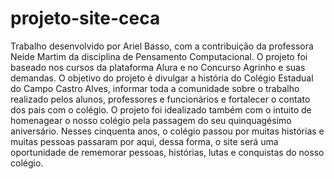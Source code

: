 # projeto-site-ceca
Trabalho desenvolvido por Ariel Basso, com a contribuição da professora Neide Martim da disciplina de Pensamento Computacional. O projeto foi baseado nos cursos da plataforma Alura e no Concurso Agrinho e suas demandas. O objetivo do projeto é divulgar a história do Colégio Estadual do Campo Castro Alves, informar toda a comunidade sobre o trabalho realizado pelos alunos, professores e funcionários e fortalecer o contato dos pais com o colégio. O projeto foi idealizado também com o intuito de homenagear  o nosso colégio  pela passagem do seu quinquagésimo aniversário. Nesses cinquenta anos,  o colégio passou por muitas histórias e muitas pessoas passaram por aqui, dessa forma, o site será uma oportunidade de  rememorar  pessoas, histórias, lutas e conquistas do nosso colégio. 
